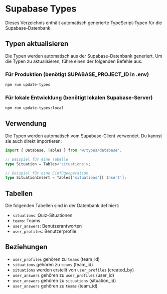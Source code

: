 # Supabase Types

Dieses Verzeichnis enthält automatisch generierte TypeScript-Typen für die Supabase-Datenbank.

## Typen aktualisieren

Die Typen werden automatisch aus der Supabase-Datenbank generiert. Um die Typen zu aktualisieren, führe einen der folgenden Befehle aus:

### Für Produktion (benötigt SUPABASE_PROJECT_ID in .env)

```bash
npm run update-types
```

### Für lokale Entwicklung (benötigt lokalen Supabase-Server)

```bash
npm run update-types:local
```

## Verwendung

Die Typen werden automatisch vom Supabase-Client verwendet. Du kannst sie auch direkt importieren:

```typescript
import { Database, Tables } from '@/types/database';

// Beispiel für eine Tabelle
type Situation = Tables<'situations'>;

// Beispiel für eine Einfügeoperation
type SituationInsert = Tables['situations']['Insert'];
```

## Tabellen

Die folgenden Tabellen sind in der Datenbank definiert:

- `situations`: Quiz-Situationen
- `teams`: Teams
- `user_answers`: Benutzerantworten
- `user_profiles`: Benutzerprofile

## Beziehungen

- `user_profiles` gehören zu `teams` (team_id)
- `situations` gehören zu `teams` (team_id)
- `situations` werden erstellt von `user_profiles` (created_by)
- `user_answers` gehören zu `user_profiles` (user_id)
- `user_answers` gehören zu `situations` (situation_id)
- `user_answers` gehören zu `teams` (team_id)
